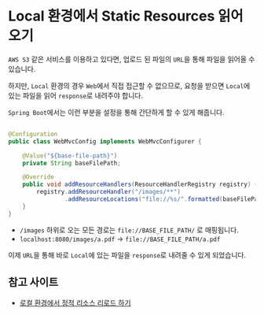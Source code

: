 # Local 환경에서 Static Resources 읽어오기

`AWS S3` 같은 서비스를 이용하고 있다면, 업로드 된 파일의 `URL`을 통해 파일을 읽어올 수 있습니다.

하지만, `Local` 환경의 경우 `Web`에서 직접 접근할 수 없으므로, 요청을 받으면 `Local`에 있는 파일을 읽어 `response`로 내려주야 합니다.

`Spring Boot`에서는 이런 부분을 설정을 통해 간단하게 할 수 있게 해줍니다.

```java

@Configuration
public class WebMvcConfig implements WebMvcConfigurer {

    @Value("${base-file-path}")
    private String baseFilePath;

    @Override
    public void addResourceHandlers(ResourceHandlerRegistry registry) {
        registry.addResourceHandler("/images/**")
                .addResourceLocations("file://%s/".formatted(baseFilePath));
    }
}
```

- `/images` 하위로 오는 모든 경로는 `file://BASE_FILE_PATH/` 로 매핑됩니다.
- `localhost:8080/images/a.pdf` -> `file://BASE_FILE_PATH/a.pdf`

이제 `URL`을 통해 바로 `Local`에 있는 파일을 `response`로 내려줄 수 있게 되었습니다.

## 참고 사이트

- [로컬 환경에서 정적 리소스 리로드 하기](https://bottom-to-top.tistory.com/39)